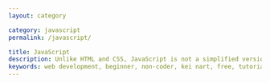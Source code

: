 ```yaml
---
layout: category

category: javascript
permalink: /javascript/

title: JavaScript
description: Unlike HTML and CSS, JavaScript is not a simplified version of English. <br>It is the most popular programming language now. <br>With JS, you can create ANYthing. :D
keywords: web development, beginner, non-coder, kei nart, free, tutorial, coding, programming, code nart, javascript
---
```

